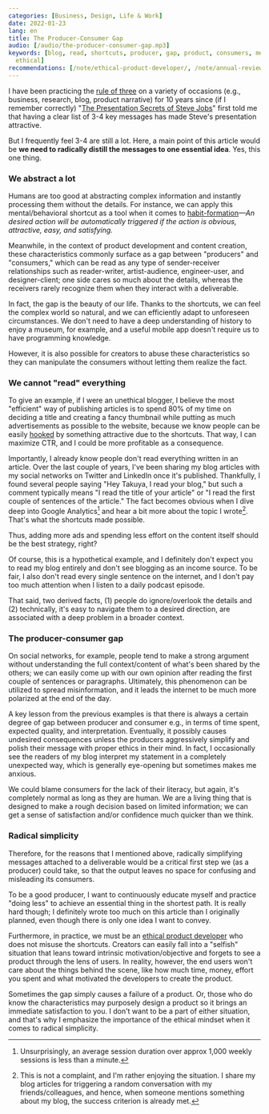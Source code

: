```yaml
---
categories: [Business, Design, Life & Work]
date: 2022-01-23
lang: en
title: The Producer-Consumer Gap
audio: [/audio/the-producer-consumer-gap.mp3]
keywords: [blog, read, shortcuts, producer, gap, product, consumers, messages, article,
  ethical]
recommendations: [/note/ethical-product-developer/, /note/annual-review-2021/, /note/definition-of-done/]
---
```


I have been practicing the [rule of three](https://en.wikipedia.org/wiki/Rule_of_three_%28writing%29) on a variety of occasions (e.g., business, research, blog, product narrative) for 10 years since (if I remember correctly) "[The Presentation Secrets of Steve Jobs](https://www.carminegallo.com/books/presentation-secrets-of-steve-jobs/)" first told me that having a clear list of 3-4 key messages has made Steve's presentation attractive.

But I frequently feel 3-4 are still a lot. Here, a main point of this article would be **we need to radically distill the messages to one essential idea**. Yes, this one thing.

### We abstract a lot

Humans are too good at abstracting complex information and instantly processing them without the details. For instance, we can apply this mental/behavioral shortcut as a tool when it comes to [habit-formation](/note/atomic-habits/)*&mdash;An desired action will be automatically triggered if the action is obvious, attractive, easy, and satisfying.*

Meanwhile, in the context of product development and content creation, these characteristics commonly surface as a gap between "producers" and "consumers," which can be read as any type of sender-receiver relationships such as reader-writer, artist-audience, engineer-user, and designer-client; one side cares so much about the details, whereas the receivers rarely recognize them when they interact with a deliverable.

In fact, the gap is the beauty of our life. Thanks to the shortcuts, we can feel the complex world so natural, and we can efficiently adapt to unforeseen circumstances. We don't need to have a deep understanding of history to enjoy a museum, for example, and a useful mobile app doesn't require us to have programming knowledge.

However, it is also possible for creators to abuse these characteristics so they can manipulate the consumers without letting them realize the fact.

### We cannot "read" everything

To give an example, if I were an unethical blogger, I believe the most "efficient" way of publishing articles is to spend 80% of my time on deciding a title and creating a fancy thumbnail while putting as much advertisements as possible to the website, because we know people can be easily [hooked](https://www.amazon.com/Hooked-How-Build-Habit-Forming-Products-ebook/dp/B00LMGLXTS) by something attractive due to the shortcuts. That way, I can maximize CTR, and I could be more profitable as a consequence.

Importantly, I already know people don't read everything written in an article. Over the last couple of years, I've been sharing my blog articles with my social networks on Twitter and LinkedIn once it's published. Thankfully, I found several people saying "Hey Takuya, I read your blog," but such a comment typically means "I read the title of your article" or "I read the first couple of sentences of the article." The fact becomes obvious when I dive deep into Google Analytics[^1] and hear a bit more about the topic I wrote[^2]. That's what the shortcuts made possible.

Thus, adding more ads and spending less effort on the content itself should be the best strategy, right?

Of course, this is a hypothetical example, and I definitely don't expect you to read my blog entirely and don't see blogging as an income source. To be fair, I also don't read every single sentence on the internet, and I don't pay too much attention when I listen to a daily podcast episode.

That said, two derived facts, (1) people do ignore/overlook the details and (2) technically, it's easy to navigate them to a desired direction, are associated with a deep problem in a broader context.

### The producer-consumer gap

On social networks, for example, people tend to make a strong argument without understanding the full context/content of what's been shared by the others; we can easily come up with our own opinion after reading the first couple of sentences or paragraphs. Ultimately, this phenomenon can be utilized to spread misinformation, and it leads the internet to be much more polarized at the end of the day.

A key lesson from the previous examples is that there is always a certain degree of gap between producer and consumer e.g., in terms of time spent, expected quality, and interpretation. Eventually, it possibly causes undesired consequences unless the producers aggressively simplify and polish their message with proper ethics in their mind. In fact, I occasionally see the readers of my blog interpret my statement in a completely unexpected way, which is generally eye-opening but sometimes makes me anxious.

We could blame consumers for the lack of their literacy, but again, it's completely normal as long as they are human. We are a living thing that is designed to make a rough decision based on limited information; we can get a sense of satisfaction and/or confidence much quicker than we think.

### Radical simplicity

Therefore, for the reasons that I mentioned above, radically simplifying messages attached to a deliverable would be a critical first step we (as a producer) could take, so that the output leaves no space for confusing and misleading its consumers.

To be a good producer, I want to continuously educate myself and practice "doing less" to achieve an essential thing in the shortest path. It is really hard though; I definitely wrote too much on this article than I originally planned, even though there is only one idea I want to convey.

Furthermore, in practice, we must be an [ethical product developer](/note/ethical-product-developer/) who does not misuse the shortcuts. Creators can easily fall into a "selfish" situation that leans toward intrinsic motivation/objective and forgets to see a product through the lens of users. In reality, however, the end users won't care about the things behind the scene, like how much time, money, effort you spent and what motivated the developers to create the product.

Sometimes the gap simply causes a failure of a product. Or, those who do know the characteristics may purposely design a product so it brings an immediate satisfaction to you. I don't want to be a part of either situation, and that's why I emphasize the importance of the ethical mindset when it comes to radical simplicity.

[^1]: Unsurprisingly, an average session duration over approx 1,000 weekly sessions is less than a minute.
[^2]: This is not a complaint, and I'm rather enjoying the situation. I share my blog articles for triggering a random conversation with my friends/colleagues, and hence, when someone mentions something about my blog, the success criterion is already met.
